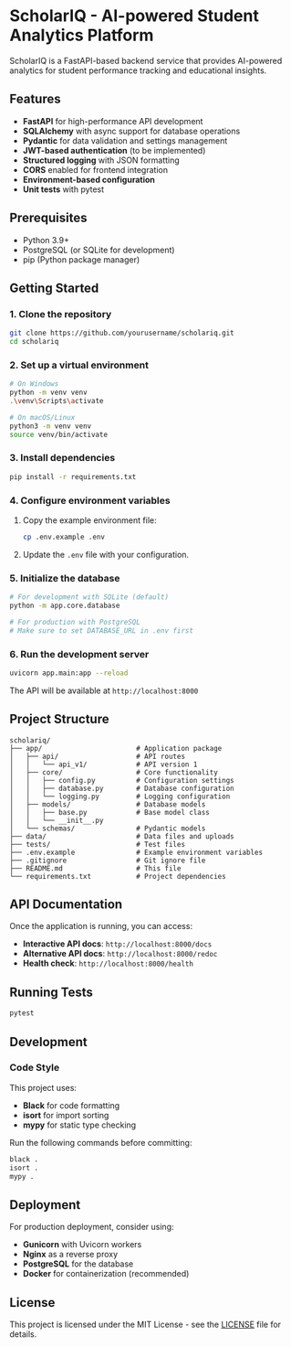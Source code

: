# ScholarIQ - AI-powered Student Analytics Platform

ScholarIQ is a FastAPI-based backend service that provides AI-powered analytics for student performance tracking and educational insights.

## Features

- **FastAPI** for high-performance API development
- **SQLAlchemy** with async support for database operations
- **Pydantic** for data validation and settings management
- **JWT-based authentication** (to be implemented)
- **Structured logging** with JSON formatting
- **CORS** enabled for frontend integration
- **Environment-based configuration**
- **Unit tests** with pytest

## Prerequisites

- Python 3.9+
- PostgreSQL (or SQLite for development)
- pip (Python package manager)

## Getting Started

### 1. Clone the repository

```bash
git clone https://github.com/yourusername/scholariq.git
cd scholariq
```

### 2. Set up a virtual environment

```bash
# On Windows
python -m venv venv
.\venv\Scripts\activate

# On macOS/Linux
python3 -m venv venv
source venv/bin/activate
```

### 3. Install dependencies

```bash
pip install -r requirements.txt
```

### 4. Configure environment variables

1. Copy the example environment file:
   ```bash
   cp .env.example .env
   ```
2. Update the `.env` file with your configuration.

### 5. Initialize the database

```bash
# For development with SQLite (default)
python -m app.core.database

# For production with PostgreSQL
# Make sure to set DATABASE_URL in .env first
```

### 6. Run the development server

```bash
uvicorn app.main:app --reload
```

The API will be available at `http://localhost:8000`

## Project Structure

```
scholariq/
├── app/                       # Application package
│   ├── api/                   # API routes
│   │   └── api_v1/            # API version 1
│   ├── core/                  # Core functionality
│   │   ├── config.py          # Configuration settings
│   │   ├── database.py        # Database configuration
│   │   └── logging.py         # Logging configuration
│   ├── models/                # Database models
│   │   ├── base.py            # Base model class
│   │   └── __init__.py
│   └── schemas/               # Pydantic models
├── data/                      # Data files and uploads
├── tests/                     # Test files
├── .env.example               # Example environment variables
├── .gitignore                 # Git ignore file
├── README.md                  # This file
└── requirements.txt           # Project dependencies
```

## API Documentation

Once the application is running, you can access:

- **Interactive API docs**: `http://localhost:8000/docs`
- **Alternative API docs**: `http://localhost:8000/redoc`
- **Health check**: `http://localhost:8000/health`

## Running Tests

```bash
pytest
```

## Development

### Code Style

This project uses:
- **Black** for code formatting
- **isort** for import sorting
- **mypy** for static type checking

Run the following commands before committing:

```bash
black .
isort .
mypy .
```

## Deployment

For production deployment, consider using:

- **Gunicorn** with Uvicorn workers
- **Nginx** as a reverse proxy
- **PostgreSQL** for the database
- **Docker** for containerization (recommended)

## License

This project is licensed under the MIT License - see the [LICENSE](LICENSE) file for details.
